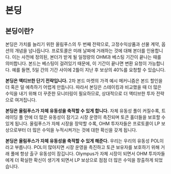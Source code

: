 # 본딩

## 본딩이란?

본딩은 가치를 늘리기 위한 올림푸스의 두 번째 전략으로, 고정수익상품과 선물 계약, 옵션의 개념을 넘나듭니다. 프로토콜은 미래 날짜에 거래하는 것에 대해 본더를 인용합니다. 이는 사전에 정의된, 본더가 받게 될 일정량의 OHM과 베스팅 기간이 끝나는 때를 의미합니다. 본드는 베스팅이 걸려있기 때문에, 이 기간이 끝나면 변환 요청이 가능합니다. 예를 들면, 5일 간의 기간 사이에 2틀이 지난 후 보상의 40%를 요청할 수 있습니다.

**본딩은 액티브한 단기 전략입니다.** 2차 본드 마켓의 가격 예시 메커니즘은 본드 할인을 더 혹은 덜 예측하기 어렵게 만듭니다. 따라서 본딩은 스테이킹과 비교했을 때 더 많은 수익을 내기 위해 더 꾸준한 모니터링이 필요하므로, 상대적으로 더 액티브한 투자 전략으로 여겨집니다.

**본딩은 올림푸스가 자체 유동성을 축적할 수 있게 합니다.** 자체 유동성 풀이 커질수록, 트레이딩 풀 안에 더 많은 유동성이 잠기고 시장 운영이 촉진되며 토큰 홀더들을 보호할 수 있게 됩니다. 올림푸스가 자체 시장을 장악할 수록, OHM 투자자들은 프로토콜이 LP 보상으로부터 더 많은 수익을 누적시켜가는 것에 대한 확신을 갖게 됩니다.

**본딩은 올림푸스가 자체 유동성을 축적할 수 있게 해준다.** 우리는 우리의 유동성 POL이라고 부릅니다. POL이 많아지면 시장 운영을 촉진하고 토큰 보유자를 보호하기 위해 거래 풀에 항상 출구 유동성이 잠깁니다. Olympus가 자체 시장이 되면서 OHM 투자자들에게 더 확실한 확신이 생기게 되면서 LP 보상으로 점점 더 많은 수익을 창출하게 되었습니다.

